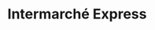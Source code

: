 ---
title: "Intermarché Express"
url: /paris/intermarche-express-place-jacques-bonsergent/
shop: commodité
---